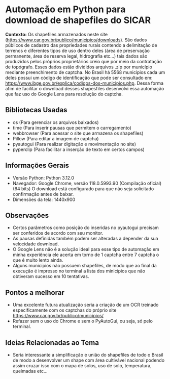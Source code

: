 # Automação em Python para download de shapefiles do SICAR

**Contexto:** Os shapefiles armazenados neste site (https://www.car.gov.br/publico/municipios/downloads). 
São dados públicos de cadastro das propriedades rurais contendo a delimitação de terrenos e diferentes tipos de uso dentro deles (área de preservação permanente, área de reserva legal, hidrografia etc...) tais dados são produzidos pelos próprios proprietários creio que por meio da contratação de topógrafo. 
Esses dados estão divididos arquivos .zip por município mediante preenchimento de captcha.
No Brasil há 5568 municípios cada um deles possui um código de identificação que pode ser consultado em: https://www.ibge.gov.br/explica/codigos-dos-municipios.php. 
Dessa forma afim de facilitar o download desses shapesfiles desenvolvi essa automação que faz uso do Google Lens para resolução do captcha.


## Bibliotecas Usadas
 - os (Para gerenciar os arquivos baixados)
 - time (Para inserir pausas que permitem o carregamento)
 - webbrowser (Para acessar o site que armazena os shapefiles)
 - Pillow (Para editar a imagem de captcha)
 - pyautogui (Para realizar digitação e movimentação no site)
 - pyperclip (Para facilitar a inserção de texto em certos campos)


## Informações Gerais
 - Versão Python: Python 3.12.0
 - Navegador: Google Chrome, versão 118.0.5993.90 (Compilação oficial) (64 bits)
              O download está configurado para que não seja solicitado confirmação antes de baixar.
 - Dimensões da tela: 1440x900


 ## Observações 
 - Certos parâmetros como posição do inseridas no pyautogui precisam ser conferidos de acordo com seu monitor.
 - As pausas definidas também podem ser alteradas a depender da sua velocidade download.
 - O Google Lens não é a solução ideal para esse tipo de automação em minha experiência ele acerta em torno de 1 captcha entre 7 captcha o que é muito lento ainda.
 - Alguns municípios não possuem shapefiles, de modo que ao final da execução é impresso no terminal a lista dos minicípios que não obtiveram sucesso em 10 tentativas.


 ## Pontos a melhorar
 - Uma excelente futura atualização seria a criação de um OCR treinado especificamente com os captchas do próprio site https://www.car.gov.br/publico/municipios/
 - Refazer sem o uso do Chrome e sem o PyAutoGui, ou seja, só pelo terminal.


 ## Ideias Relacionadas ao Tema
 - Seria interessante a simplificação e união do shapefiles de todo o Brasil de modo a desenvolver um shape com área cultivável nacional podendo assim cruzar isso com o mapa de solos, uso de solo, temperatura, queimadas etc...

